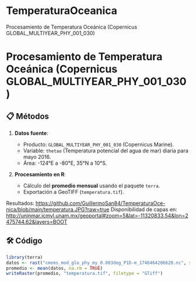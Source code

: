 # TemperaturaOceanica
Procesamiento de Temperatura Oceánica (Copernicus GLOBAL_MULTIYEAR_PHY_001_030)
# Procesamiento de Temperatura Oceánica (Copernicus GLOBAL_MULTIYEAR_PHY_001_030)

## 📋 Métodos
1. **Datos fuente**:  
   - Producto: `GLOBAL_MULTIYEAR_PHY_001_030` (Copernicus Marine).  
   - Variable: `thetao` (Temperatura potencial del agua de mar) diaria para mayo 2016.  
   - Área: -124°E a -80°E, 35°N a 10°S.  

2. **Procesamiento en R**:  
   - Cálculo del **promedio mensual** usando el paquete `terra`.  
   - Exportación a GeoTIFF (`temperatura.tif`).  

Resultados: https://github.com/GuillermoSan84/TemperaturaOce-nica/blob/main/temperatura.JPG?raw=true
Disponibilidad de capas en: http://uninmar.icmyl.unam.mx/geoportal#zoom=5&lat=-11320833.54&lon=2475744.62&layers=BOOT

## 🛠️ Código
```r
library(terra)
datos <- rast("cmems_mod_glo_phy_my_0.083deg_P1D-m_1746464206620.nc", subds = "thetao")
promedio <- mean(datos, na.rm = TRUE)
writeRaster(promedio, "temperatura.tif", filetype = "GTiff")
